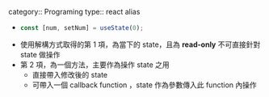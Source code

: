 category:: Programing
type:: react
alias

- ```typescript
  const [num, setNum] = useState(0);
  ```
- 使用解構方式取得的第 1 項，為當下的 state，且為 **read-only** 不可直接針對 state 做操作
- 第 2 項，為一個方法，主要作為操作 state 之用
	- 直接帶入修改後的 state
	- 可帶入一個 callback function ，state 作為參數傳入此 function 內操作